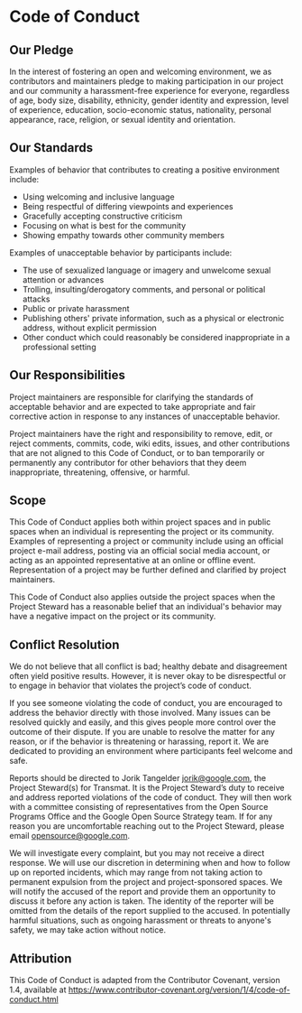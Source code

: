 # Code of Conduct

## Our Pledge

In the interest of fostering an open and welcoming environment, we as
contributors and maintainers pledge to making participation in our project and
our community a harassment-free experience for everyone, regardless of age, body
size, disability, ethnicity, gender identity and expression, level of
experience, education, socio-economic status, nationality, personal appearance,
race, religion, or sexual identity and orientation.

## Our Standards

Examples of behavior that contributes to creating a positive environment
include:

*   Using welcoming and inclusive language
*   Being respectful of differing viewpoints and experiences
*   Gracefully accepting constructive criticism
*   Focusing on what is best for the community
*   Showing empathy towards other community members

Examples of unacceptable behavior by participants include:

*   The use of sexualized language or imagery and unwelcome sexual attention or
    advances
*   Trolling, insulting/derogatory comments, and personal or political attacks
*   Public or private harassment
*   Publishing others' private information, such as a physical or electronic
    address, without explicit permission
*   Other conduct which could reasonably be considered inappropriate in a
    professional setting

## Our Responsibilities

Project maintainers are responsible for clarifying the standards of acceptable
behavior and are expected to take appropriate and fair corrective action in
response to any instances of unacceptable behavior.

Project maintainers have the right and responsibility to remove, edit, or reject
comments, commits, code, wiki edits, issues, and other contributions that are
not aligned to this Code of Conduct, or to ban temporarily or permanently any
contributor for other behaviors that they deem inappropriate, threatening,
offensive, or harmful.

## Scope

This Code of Conduct applies both within project spaces and in public spaces
when an individual is representing the project or its community. Examples of
representing a project or community include using an official project e-mail
address, posting via an official social media account, or acting as an appointed
representative at an online or offline event. Representation of a project may be
further defined and clarified by project maintainers.

This Code of Conduct also applies outside the project spaces when the Project
Steward has a reasonable belief that an individual's behavior may have a
negative impact on the project or its community.

## Conflict Resolution

We do not believe that all conflict is bad; healthy debate and disagreement
often yield positive results. However, it is never okay to be disrespectful or
to engage in behavior that violates the project’s code of conduct.

If you see someone violating the code of conduct, you are encouraged to address
the behavior directly with those involved. Many issues can be resolved quickly
and easily, and this gives people more control over the outcome of their
dispute. If you are unable to resolve the matter for any reason, or if the
behavior is threatening or harassing, report it. We are dedicated to providing
an environment where participants feel welcome and safe.

Reports should be directed to Jorik Tangelder <jorik@google.com>, the Project Steward(s) for Transmat. It is the Project Steward’s duty to receive and address reported violations of the code of conduct. They will then work with a committee consisting of representatives from the Open Source Programs Office and the Google Open Source Strategy team. If for any reason you are uncomfortable reaching out
to the Project Steward, please email opensource@google.com.

We will investigate every complaint, but you may not receive a direct response.
We will use our discretion in determining when and how to follow up on reported
incidents, which may range from not taking action to permanent expulsion from
the project and project-sponsored spaces. We will notify the accused of the
report and provide them an opportunity to discuss it before any action is taken.
The identity of the reporter will be omitted from the details of the report
supplied to the accused. In potentially harmful situations, such as ongoing
harassment or threats to anyone's safety, we may take action without notice.

## Attribution

This Code of Conduct is adapted from the Contributor Covenant, version 1.4,
available at
https://www.contributor-covenant.org/version/1/4/code-of-conduct.html
